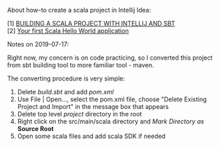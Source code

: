 
About how-to create a scala project in Intellij Idea:

[1] [BUILDING A SCALA PROJECT WITH INTELLIJ AND SBT](https://docs.scala-lang.org/getting-started-intellij-track/building-a-scala-project-with-intellij-and-sbt.html)  
[2] [Your first Scala Hello World application](http://allaboutscala.com/tutorials/chapter-1-getting-familiar-intellij-ide/scala-tutorial-first-hello-world-application/)

Notes on 2019-07-17:

Right now, my concern is on code practicing, so I converted this project from sbt building tool to more familiar tool - maven.

The converting procedure is very simple:

1. Delete *build.sbt* and add *pom.xml*
2. Use File | Open..., select the pom.xml file, choose "Delete Existing Project and Import" in the message box that appears
3. Delete top level *project* directory in the root
4. Right click on the src/main/scala directory and *Mark Directory as* **Source Root**
5. Open some scala files and add scala SDK if needed